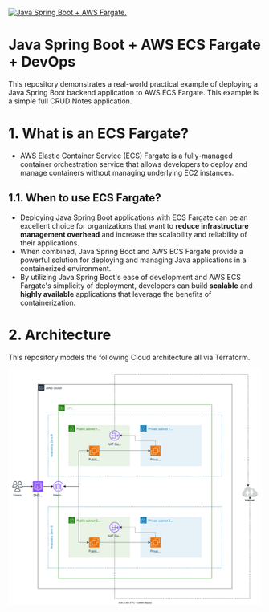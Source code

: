 [![Java Spring Boot + AWS Fargate.](https://github.com/MilanObrenovic/spring-boot-aws-fargate/actions/workflows/main.yml/badge.svg)](https://github.com/MilanObrenovic/spring-boot-aws-fargate/actions/workflows/main.yml)

# Java Spring Boot + AWS ECS Fargate + DevOps

This repository demonstrates a real-world practical example of deploying a Java Spring Boot backend application to AWS
ECS Fargate.
This example is a simple full CRUD Notes application.

# 1. What is an ECS Fargate?

- AWS Elastic Container Service (ECS) Fargate is a fully-managed container orchestration service that allows developers
	to deploy and manage containers without managing underlying EC2 instances.

## 1.1. When to use ECS Fargate?

- Deploying Java Spring Boot applications with ECS Fargate can be an excellent choice for organizations that want to
	**reduce infrastructure management overhead** and increase the scalability and reliability of their applications.
- When combined, Java Spring Boot and AWS ECS Fargate provide a powerful solution for deploying and managing Java
	applications in a containerized environment.
- By utilizing Java Spring Boot's ease of development and AWS ECS Fargate's simplicity of deployment, developers can
	build **scalable** and **highly available** applications that leverage the benefits of containerization.

# 2. Architecture

This repository models the following Cloud architecture all via Terraform.

![banner.svg](misc/banner.svg)
